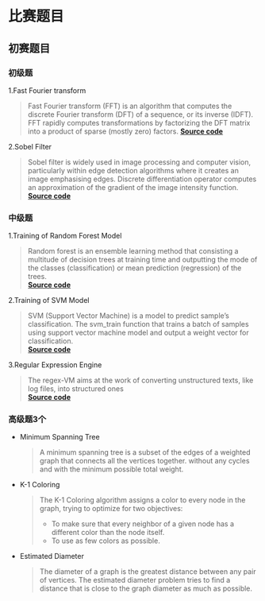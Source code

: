# 比赛题目

## **初赛题目**

### 初级题

1.Fast Fourier transform 

  > Fast Fourier transform (FFT) is an algorithm that computes the discrete Fourier transform (DFT) of a sequence, or its inverse (IDFT). FFT rapidly computes transformations by factorizing the DFT matrix into a product of sparse (mostly zero) factors.
  [**Source code**](https://github.com/Xilinx/Vitis_Libraries/tree/master/data_analytics/L2/tests/classification/randomforest)

2.Sobel Filter
  > Sobel filter is widely used in image processing and computer vision, particularly within edge detection algorithms where it creates an image emphasising edges. Discrete differentiation operator computes an approximation of the gradient of the image intensity function.
  [**Source code**](https://github.com/Xilinx/Vitis_Libraries/tree/master/data_analytics/L2/tests/classification/svm)

### 中级题

1.Training of Random Forest Model  

  > Random forest is an ensemble learning method that consisting a multitude of decision trees at training time and outputting the mode of the classes (classification) or mean prediction (regression) of the trees.  
  [**Source code**](https://github.com/Xilinx/Vitis_Libraries/tree/master/data_analytics/L2/tests/classification/randomforest)

2.Training of SVM Model
  > SVM (Support Vector Machine) is a model to predict sample’s classification. The svm_train function that trains a batch of samples using support vector machine model and output a weight vector for classification.  
[**Source code**](https://github.com/Xilinx/Vitis_Libraries/tree/master/data_analytics/L2/tests/classification/svm)

3.Regular Expression Engine
  > The regex-VM aims at the work of converting unstructured texts, like log files, into structured ones  
[**Source code**](https://github.com/Xilinx/Vitis_Libraries/tree/master/data_analytics/L2/tests/text/reEngine)


### 高级题3个

- Minimum Spanning Tree  
  > A minimum spanning tree is a subset of the edges of a weighted graph that connects all the vertices together. without any cycles and with the minimum possible total weight.

- K-1 Coloring
  >The K-1 Coloring algorithm assigns a color to every node in the graph, trying to optimize for two objectives:  
  > - To make sure that every neighbor of a given node has a different color than the node itself. 
  > - To use as few colors as possible.

- Estimated Diameter
  >The diameter of a graph is the greatest distance between any pair of vertices. The estimated diameter problem tries to find a distance that is close to the graph diameter as much as possible.


<!--

## **决赛题目**

### 中级题3选一

- Training of Decision Tree Model
  >Decision Tree (Classification/Regression) is a model to predict sample’s classification or regression value.  
  >[Source code](https://github.com/Xilinx/Vitis_Libraries/tree/master/data_analytics/L2/tests/classification/decisiontree)

- Training of kMeans Model
  >Fits new centers based native k-means using the existed samples and initial centers provide by user.  
  >[Source code](https://github.com/Xilinx/Vitis_Libraries/tree/master/data_analytics/L2/tests/clustering/kmeans)

- CSR/CSC Converter
  >The CSR/CSC converter function tries to convert a sparse matrix from the compressed sparse column (CSC) format to the compressed sparse row (CSR) format.  
  >[Source code](https://github.com/Xilinx/Vitis_Libraries/tree/master/graph/L2/tests/convert_csc_csr)

### 高级题3选一

- Random Walk
  >A random walk means that we start at one vertex, choose a neighbor to navigate to at random or based on a provided probability distribution, and then do the same from that vertex, keeping the resulting path in a list.

- Closeness Centrality
  >Calculate the closeness centrality of a given vertex. The closeness centrality of a vertex measures its average farness (inverse distance) to all other vertices. Vertices with a high closeness score have the shortest distances to all other vertices.

- Overlap Similarity
  >Calculate the overlap similarity of two vertices in a graph. The overlap similarity is computed using the following formula
  >![](./images/quentions_image1.png)

!-->  

